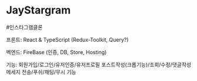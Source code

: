 # JayStargram

#인스타그램클론

프론트: 
React & TypeScript 
(Redux-Toolkit, Query?)

벡엔드: 
FireBase 
(인증, DB, Store, Hosting)

기능: 
회원가입/로그인/유저인증/유저프로필
포스트작성(크롭기능)/조회/수정/댓글작성
메세지 전송/푸쉬/채팅/무시 기능
